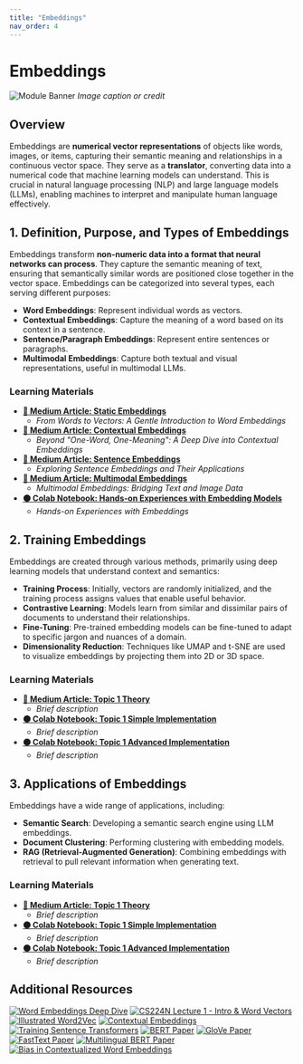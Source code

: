 ```yaml
---
title: "Embeddings"
nav_order: 4
---
```


# Embeddings

![Module Banner](https://github.com/user-attachments/assets/944f2cce-c66d-4c51-a443-cebc151055ff)
*Image caption or credit*

## Overview
Embeddings are **numerical vector representations** of objects like words, images, or items, capturing their semantic meaning and relationships in a continuous vector space. They serve as a **translator**, converting data into a numerical code that machine learning models can understand. This is crucial in natural language processing (NLP) and large language models (LLMs), enabling machines to interpret and manipulate human language effectively. 


## 1. Definition, Purpose, and Types of Embeddings
Embeddings transform **non-numeric data into a format that neural networks can process**. They capture the semantic meaning of text, ensuring that semantically similar words are positioned close together in the vector space.
Embeddings can be categorized into several types, each serving different purposes:
- **Word Embeddings**: Represent individual words as vectors.
- **Contextual Embeddings**: Capture the meaning of a word based on its context in a sentence.
- **Sentence/Paragraph Embeddings**: Represent entire sentences or paragraphs.
- **Multimodal Embeddings**: Capture both textual and visual representations, useful in multimodal LLMs.

### Learning Materials
- **[📄 Medium Article: Static Embeddings](https://medium.com/@mshojaei77/from-words-to-vectors-a-gentle-introduction-to-word-embeddings-eaadb1654778)**
  - *From Words to Vectors: A Gentle Introduction to Word Embeddings*
- **[📄 Medium Article: Contextual Embeddings](https://medium.com/@mshojaei77/beyond-one-word-one-meaning-contextual-embeddings-187b48c6fc27)**
  - *Beyond "One-Word, One-Meaning": A Deep Dive into Contextual Embeddings*
- **[📄 Medium Article: Sentence Embeddings](https://towardsdatascience.com/sentence-embeddings-what-are-they-and-how-to-use-them-1c1c1e1c1c1c)**
  - *Exploring Sentence Embeddings and Their Applications*
- **[📄 Medium Article: Multimodal Embeddings](https://arxiv.org/abs/2105.00001)**
  - *Multimodal Embeddings: Bridging Text and Image Data*
- **[🟠 Colab Notebook: Hands-on Experiences with Embedding Models](https://colab.research.google.com/drive/1a2b3c4d5e6f7g8h9i0j)**
  - *Hands-on Experiences with Embeddings*

## 2. Training Embeddings
Embeddings are created through various methods, primarily using deep learning models that understand context and semantics:

- **Training Process**: Initially, vectors are randomly initialized, and the training process assigns values that enable useful behavior.
- **Contrastive Learning**: Models learn from similar and dissimilar pairs of documents to understand their relationships.
- **Fine-Tuning**: Pre-trained embedding models can be fine-tuned to adapt to specific jargon and nuances of a domain.
- **Dimensionality Reduction**: Techniques like UMAP and t-SNE are used to visualize embeddings by projecting them into 2D or 3D space.

### Learning Materials
- **[📄 Medium Article: Topic 1 Theory](url)**
  - *Brief description*
- **[🟠 Colab Notebook: Topic 1 Simple Implementation](url)**
  - *Brief description*
- **[🟠 Colab Notebook: Topic 1 Advanced Implementation](url)**
  - *Brief description*

## 3. Applications of Embeddings
Embeddings have a wide range of applications, including:

- **Semantic Search**: Developing a semantic search engine using LLM embeddings.
- **Document Clustering**: Performing clustering with embedding models.
- **RAG (Retrieval-Augmented Generation)**: Combining embeddings with retrieval to pull relevant information when generating text.

### Learning Materials
- **[📄 Medium Article: Topic 1 Theory](url)**
  - *Brief description*
- **[🟠 Colab Notebook: Topic 1 Simple Implementation](url)**
  - *Brief description*
- **[🟠 Colab Notebook: Topic 1 Advanced Implementation](url)**
  - *Brief description*

## Additional Resources
[![Word Embeddings Deep Dive](https://badgen.net/badge/Blog/Word%20Embeddings%20Deep%20Dive/pink)](https://lilianweng.github.io/posts/2017-10-15-word-embedding/)
[![CS224N Lecture 1 - Intro & Word Vectors](https://badgen.net/badge/Video/CS224N%20Lecture%201%20-%20Intro%20&%20Word%20Vectors/red)](https://www.youtube.com/watch?v=rmVRLeJRkl4)
[![Illustrated Word2Vec](https://badgen.net/badge/Blog/Illustrated%20Word2Vec/pink)](https://jalammar.github.io/illustrated-word2vec/)
[![Contextual Embeddings](https://badgen.net/badge/Paper/Contextual%20Embeddings/purple)](https://www.cs.princeton.edu/courses/archive/spring20/cos598C/lectures/lec3-contextualized-word-embeddings.pdf)
[![Training Sentence Transformers](https://badgen.net/badge/Blog/Training%20Sentence%20Transformers/pink)](https://huggingface.co/blog/train-sentence-transformers)
[![BERT Paper](https://badgen.net/badge/Paper/BERT%20Paper/purple)](https://arxiv.org/abs/2204.03503)
[![GloVe Paper](https://badgen.net/badge/Paper/GloVe%20Paper/purple)](https://www.semanticscholar.org/paper/67b692bbfd29c5a30cfd1046efd5f85eecd1ea86)
[![FastText Paper](https://badgen.net/badge/Paper/FastText%20Paper/purple)](https://www.semanticscholar.org/paper/d23e59abcae6ba653ba45dcc0ef975438890a3a4)
[![Multilingual BERT Paper](https://badgen.net/badge/Paper/Multilingual%20BERT%20Paper/purple)](https://www.semanticscholar.org/paper/0b0bc70b48aebe608d53a955990cb08f73de5a7d)
[![Bias in Contextualized Word Embeddings](https://badgen.net/badge/Paper/Bias%20in%20Contextualized%20Embeddings/purple)](https://www.semanticscholar.org/paper/5ea2104a039921633f75a9f4b986b515ddbe96d7)